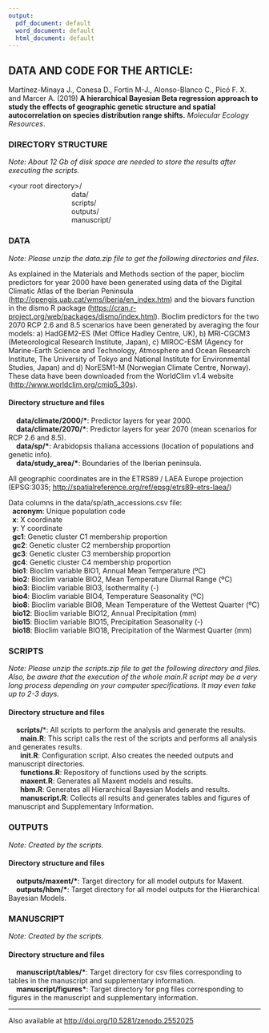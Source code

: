 ```yaml
---
output:
  pdf_document: default
  word_document: default
  html_document: default
---
```

## DATA AND CODE FOR THE ARTICLE:

Martínez-Minaya J., Conesa D., Fortin M-J., Alonso-Blanco C., Picó F. X. and Marcer A. (2019) **A hierarchical Bayesian Beta regression approach to study the effects of geographic genetic structure and spatial autocorrelation on species distribution range shifts.** 
_Molecular Ecology Resources_.


### DIRECTORY STRUCTURE
_Note: About 12 Gb of disk space are needed to store the results after executing the scripts._  

\<your root directory\>/  
&nbsp;&nbsp;&nbsp;&nbsp;&nbsp;&nbsp;&nbsp;&nbsp;&nbsp;&nbsp;&nbsp;&nbsp;&nbsp;&nbsp;&nbsp;&nbsp;&nbsp;&nbsp;&nbsp;&nbsp;&nbsp;&nbsp;&nbsp;&nbsp;&nbsp;&nbsp;&nbsp;&nbsp;&nbsp;&nbsp;&nbsp;&nbsp;data/  
&nbsp;&nbsp;&nbsp;&nbsp;&nbsp;&nbsp;&nbsp;&nbsp;&nbsp;&nbsp;&nbsp;&nbsp;&nbsp;&nbsp;&nbsp;&nbsp;&nbsp;&nbsp;&nbsp;&nbsp;&nbsp;&nbsp;&nbsp;&nbsp;&nbsp;&nbsp;&nbsp;&nbsp;&nbsp;&nbsp;&nbsp;&nbsp;scripts/  
&nbsp;&nbsp;&nbsp;&nbsp;&nbsp;&nbsp;&nbsp;&nbsp;&nbsp;&nbsp;&nbsp;&nbsp;&nbsp;&nbsp;&nbsp;&nbsp;&nbsp;&nbsp;&nbsp;&nbsp;&nbsp;&nbsp;&nbsp;&nbsp;&nbsp;&nbsp;&nbsp;&nbsp;&nbsp;&nbsp;&nbsp;&nbsp;outputs/  
&nbsp;&nbsp;&nbsp;&nbsp;&nbsp;&nbsp;&nbsp;&nbsp;&nbsp;&nbsp;&nbsp;&nbsp;&nbsp;&nbsp;&nbsp;&nbsp;&nbsp;&nbsp;&nbsp;&nbsp;&nbsp;&nbsp;&nbsp;&nbsp;&nbsp;&nbsp;&nbsp;&nbsp;&nbsp;&nbsp;&nbsp;&nbsp;manuscript/  

### DATA 
_Note: Please unzip the data.zip file to get the following directories and files._  

As explained in the Materials and Methods section of the paper, bioclim predictors for year 2000 have been generated using data of the Digital Climatic Atlas of the Iberian Peninsula (http://opengis.uab.cat/wms/iberia/en_index.htm) and the biovars function in the dismo R package (https://cran.r-project.org/web/packages/dismo/index.html). Bioclim predictors for the two 2070 RCP 2.6 and 8.5 scenarios have been generated by averaging the four models: a) HadGEM2-ES (Met Office Hadley Centre, UK), b) MRI-CGCM3 (Meteorological Research Institute, Japan), c) MIROC-ESM (Agency for Marine-Earth Science and Technology, Atmosphere and Ocean Research Institute, The University of Tokyo and National Institute for Environmental Studies, Japan) and d) NorESM1-M (Norwegian Climate Centre, Norway). These data have been downloaded from the WorldClim v1.4 website (http://www.worldclim.org/cmip5_30s).

#### Directory structure and files  
&nbsp;&nbsp;&nbsp;&nbsp;**data/climate/2000/\***: Predictor layers for year 2000.  
&nbsp;&nbsp;&nbsp;&nbsp;**data/climate/2070/\***: Predictor layers for year 2070 (mean scenarios for RCP 2.6 and 8.5).  
&nbsp;&nbsp;&nbsp;&nbsp;**data/sp/\***: Arabidopsis thaliana accessions (location of populations and genetic info).  
&nbsp;&nbsp;&nbsp;&nbsp;**data/study_area/\***: Boundaries of the Iberian peninsula.  

All geographic coordinates are in the ETRS89 / LAEA Europe projection (EPSG:3035; http://spatialreference.org/ref/epsg/etrs89-etrs-laea/)  

Data columns in the data/sp/ath_accessions.csv file:  
&nbsp;&nbsp;**acronym**: Unique population code  
&nbsp;&nbsp;**x**: X coordinate  
&nbsp;&nbsp;**y**: Y coordinate  
&nbsp;&nbsp;**gc1**: Genetic cluster C1 membership proportion  
&nbsp;&nbsp;**gc2**: Genetic cluster C2 membership proportion  
&nbsp;&nbsp;**gc3**: Genetic cluster C3 membership proportion  
&nbsp;&nbsp;**gc4**: Genetic cluster C4 membership proportion  
&nbsp;&nbsp;**bio1**: Bioclim variable BIO1, Annual Mean Temperature (ºC)  
&nbsp;&nbsp;**bio2**: Bioclim variable BIO2, Mean Temperature Diurnal Range (ºC)  
&nbsp;&nbsp;**bio3**: Bioclim variable BIO3, Isothermality (-)    
&nbsp;&nbsp;**bio4**: Bioclim variable BIO4, Temperature Seasonality (ºC)  
&nbsp;&nbsp;**bio8**: Bioclim variable BIO8, Mean Temperature of the Wettest Quarter (ºC)  
&nbsp;&nbsp;**bio12**: Bioclim variable BIO12, Annual Precipitation (mm)  
&nbsp;&nbsp;**bio15**: Bioclim variable BIO15, Precipitation Seasonality (-)  
&nbsp;&nbsp;**bio18**: Bioclim variable BIO18, Precipitation of the Warmest Quarter (mm)  

### SCRIPTS
_Note: Please unzip the scripts.zip file to get the following directory and files. Also, be aware that the execution of the whole main.R script may be a very long process depending on your computer specifications. It may even take up to 2-3 days._  

#### Directory structure and files  
&nbsp;&nbsp;&nbsp;&nbsp;**scripts/***: All scripts to perform the analysis and generate the results.  
&nbsp;&nbsp;&nbsp;&nbsp;&nbsp;&nbsp;**main.R**: This script calls the rest of the scripts and performs all analysis and generates results.  
&nbsp;&nbsp;&nbsp;&nbsp;&nbsp;&nbsp;**init.R**: Configuration script. Also creates the needed outputs and manuscript directories.   
&nbsp;&nbsp;&nbsp;&nbsp;&nbsp;&nbsp;**functions.R**: Repository of functions used by the scripts.  
&nbsp;&nbsp;&nbsp;&nbsp;&nbsp;&nbsp;**maxent.R**: Generates all Maxent models and results.  
&nbsp;&nbsp;&nbsp;&nbsp;&nbsp;&nbsp;**hbm.R**: Generates all Hierarchical Bayesian Models and results.  
&nbsp;&nbsp;&nbsp;&nbsp;&nbsp;&nbsp;**manuscript.R**: Collects all results and generates tables and figures of manuscript and Supplementary Information.  

### OUTPUTS
_Note: Created by the scripts._  

#### Directory structure and files  
&nbsp;&nbsp;&nbsp;&nbsp;**outputs/maxent/\***: Target directory for all model outputs for Maxent.  
&nbsp;&nbsp;&nbsp;&nbsp;**outputs/hbm/\***: Target directory for all model outputs for the Hierarchical Bayesian Models.  


### MANUSCRIPT
_Note: Created by the scripts._  

#### Directory structure and files  
&nbsp;&nbsp;&nbsp;&nbsp;**manuscript/tables/\***: Target directory for csv files corresponding to tables in the manuscript and supplementary information.  
&nbsp;&nbsp;&nbsp;&nbsp;**manuscript/figures\***: Target directory for png files corresponding to figures in the manuscript and supplementary information.  


------    
Also available at http://doi.org/10.5281/zenodo.2552025


